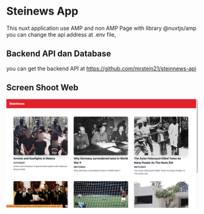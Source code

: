 # Steinews App

This nuxt application use AMP and non AMP Page with library @nuxtjs/amp
you can change the api address  at .env file,


## Backend API dan Database

you can get the backend API at https://github.com/mrstein21/steinnews-api

## Screen Shoot Web
![](images/ss_amp.png)






